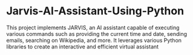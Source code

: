 # Jarvis-AI-Assistant-Using-Python
This project implements JARVIS, an AI assistant capable of executing various commands such as providing the current time and date, sending emails, searching on Wikipedia, and more. It leverages various Python libraries to create an interactive and efficient virtual assistant
